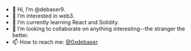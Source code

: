 - 👋 Hi, I’m @debaser9.
- 👀 I’m interested in web3.
- 🌱 I’m currently learning React and Solidity.
- 💞️ I’m looking to collaborate on anything interesting--the stranger the better.
- 📫 How to reach me: <a href="https://twitter.com/0xdebaser" target="_blank">@0xdebaser</a>.

<!---
debaser9/debaser9 is a ✨ special ✨ repository because its `README.md` (this file) appears on your GitHub profile.
You can click the Preview link to take a look at your changes.
--->
